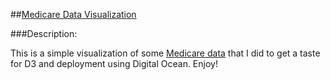 ##[Medicare Data Visualization](http://107.170.158.206/)

###Description:

This is a simple visualization of some [Medicare data](https://www.cms.gov/Research-Statistics-Data-and-Systems/Statistics-Trends-and-Reports/Medicare-Provider-Charge-Data/Physician-and-Other-Supplier.html "Medicare Provider Utilization and Payment Data: Physician and Other Supplier") that I did to get a taste for D3 and deployment using Digital Ocean. Enjoy!


